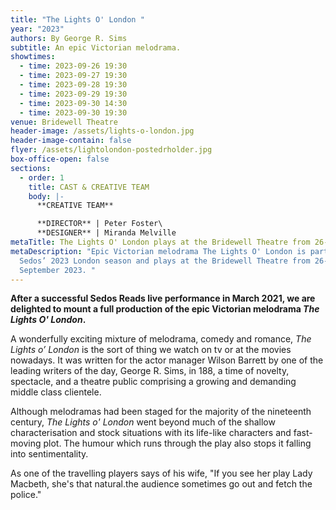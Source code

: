 ```yaml
---
title: "The Lights O' London "
year: "2023"
authors: By George R. Sims
subtitle: An epic Victorian melodrama.
showtimes:
  - time: 2023-09-26 19:30
  - time: 2023-09-27 19:30
  - time: 2023-09-28 19:30
  - time: 2023-09-29 19:30
  - time: 2023-09-30 14:30
  - time: 2023-09-30 19:30
venue: Bridewell Theatre
header-image: /assets/lights-o-london.jpg
header-image-contain: false
flyer: /assets/lightolondon-postedrholder.jpg
box-office-open: false
sections:
  - order: 1
    title: CAST & CREATIVE TEAM
    body: |-
      **CREATIVE TEAM**

      **DIRECTOR** | Peter Foster\
      **DESIGNER** | Miranda Melville
metaTitle: The Lights O' London plays at the Bridewell Theatre from 26-30 September 2023
metaDescription: "Epic Victorian melodrama The Lights O' London is part of
  Sedos’ 2023 London season and plays at the Bridewell Theatre from 26-30
  September 2023. "
---
```

**After a successful Sedos Reads live performance in March 2021, we are delighted to mount a full production of the epic Victorian melodrama *The Lights O' London*.**

A wonderfully exciting mixture of melodrama, comedy and romance, *The Lights o’ London* is the sort of thing we watch on tv or at the movies nowadays. It was written for the actor manager Wilson Barrett by one of the leading writers of the day, George R. Sims, in 188, a time of novelty, spectacle, and a theatre public comprising a growing and demanding middle class clientele.

Although melodramas had been staged for the majority of the nineteenth century, *The Lights o' London* went beyond much of the shallow characterisation and stock situations with its life-like characters and fast-moving plot. The humour which runs through the play also stops it falling into sentimentality. 

As one of the travelling players says of his wife, "If you see her play Lady Macbeth, she's that natural.the audience sometimes go out and fetch the police."
